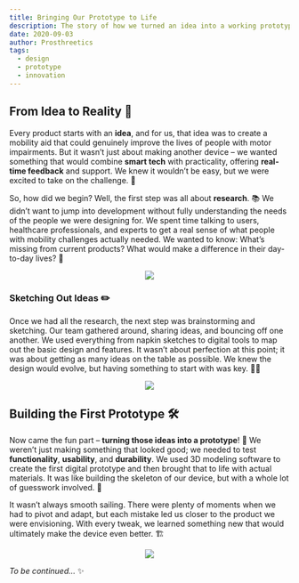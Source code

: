 ```yaml
---
title: Bringing Our Prototype to Life
description: The story of how we turned an idea into a working prototype. It wasn't all smooth sailing, but every step was worth it.
date: 2020-09-03
author: Prosthreetics
tags:
  - design
  - prototype
  - innovation
---
```



## From Idea to Reality 🌟

Every product starts with an **idea**, and for us, that idea was to create a mobility aid that could genuinely improve the lives of people with motor impairments. But it wasn’t just about making another device – we wanted something that would combine **smart tech** with practicality, offering **real-time feedback** and support. We knew it wouldn’t be easy, but we were excited to take on the challenge. 💪

So, how did we begin? Well, the first step was all about **research**. 📚 We didn’t want to jump into development without fully understanding the needs of the people we were designing for. We spent time talking to users, healthcare professionals, and experts to get a real sense of what people with mobility challenges actually needed. We wanted to know: What’s missing from current products? What would make a difference in their day-to-day lives? 🤔

<center><img src="/static/img/electronics.jpeg" class="w-80 rounded-lg shadow-lg"></center>

### Sketching Out Ideas ✏️

Once we had all the research, the next step was brainstorming and sketching. Our team gathered around, sharing ideas, and bouncing off one another. We used everything from napkin sketches to digital tools to map out the basic design and features. It wasn’t about perfection at this point; it was about getting as many ideas on the table as possible. We knew the design would evolve, but having something to start with was key. 🧠✨

<center><img src="/static/img/sketch.jpeg" class="w-80 rounded-lg shadow-lg"></center>

## Building the First Prototype 🛠️

Now came the fun part – **turning those ideas into a prototype**! 🎉 We weren’t just making something that looked good; we needed to test **functionality**, **usability**, and **durability**. We used 3D modeling software to create the first digital prototype and then brought that to life with actual materials. It was like building the skeleton of our device, but with a whole lot of guesswork involved. 🔧

It wasn’t always smooth sailing. There were plenty of moments when we had to pivot and adapt, but each mistake led us closer to the product we were envisioning. With every tweak, we learned something new that would ultimately make the device even better. 🏗️

<center><img src="/static/img/first-step.jpeg" class="w-80 rounded-lg shadow-lg"></center>


<em>To be continued...</em> ✨